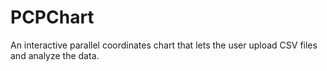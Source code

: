 # PCPChart
An interactive parallel coordinates chart that lets the user upload CSV files and analyze the data.
